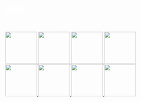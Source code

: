 <!DOCTYPE html>
<html lang="zh-CN">
<head>
    <meta charset="UTF-8">
    <title>原神,启动!</title>
    <style>
        body {
            background-image: url('/Zbhlbh.ZBHweb.io/background.jpg'); /* 背景图片路径 */
            background-repeat: no-repeat; /* 背景图片不重复 */
            background-size: cover; /* 背景图片覆盖整个页面 */
            background-position: center; /* 背景图片居中显示 */
            background-attachment: fixed; /* 背景图片固定 */
        }
    </style>
</head>
<body>
    <h1>
        <font color="#FEFFFF"> 
            原神
        </font>
    </h1>
    <p>
        <font color="#FEFFFF"> 
        你说的没错但是原神是一款开放世界游戏，中间忘了，后面的忘了。
        </font>
    </p>
    <a href="https://cn.bing.com/">
        <img src="/Zbhlbh.ZBHweb.io/bing.jpeg" width="100" height="100" border="0" class="button-img">
    </a>
    <a href="http://www.baidu.com">
        <img src="/Zbhlbh.ZBHweb.io/百度.jpg" width="100" height="100" border="0" class="button-img">
    </a>
    <a href="https://www.csdn.net/">
        <img src="/Zbhlbh.ZBHweb.io/csdn.jpg" width="100" height="100" border="0" class="button-img">
    </a>
    <a href="https://www.bilibili.com/">
        <img src="/Zbhlbh.ZBHweb.io/bilibili.jpg" width="100" height="100" border="0" class="button-img">
    </a>
    <a href="https://chatglm.cn/main/alltoolsdetail?lang=zh">
        <img src="/Zbhlbh.ZBHweb.io/zpqy.png" width="100" height="100" border="0" class="button-img">
    </a>
    <a href="https://kimi.moonshot.cn/">
        <img src="/Zbhlbh.ZBHweb.io/kimi.png" width="100" height="100" border="0" class="button-img">
    </a>
    <a href="https://fanyi.baidu.com/">
        <img src="/Zbhlbh.ZBHweb.io/翻译.jpg" width="100" height="100" border="0" class="button-img">
    </a>
    <a href="https://www.cnki.net/">
        <img src="/Zbhlbh.ZBHweb.io/cnki.jpg" width="100" height="100" border="0" class="button-img">
    </a>
</body>
<html>
